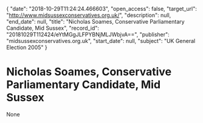 {
  "date": "2018-10-29T11:24:24.466603", 
  "open_access": false, 
  "target_url": "http://www.midsussexconservatives.org.uk/", 
  "description": null, 
  "end_date": null, 
  "title": "Nicholas Soames, Conservative Parliamentary Candidate, Mid Sussex", 
  "record_id": "20181029T112424/eYtMGgJLFPYBNjMLJWbjvA==", 
  "publisher": "midsussexconservatives.org.uk", 
  "start_date": null, 
  "subject": "UK General Election 2005"
}

# Nicholas Soames, Conservative Parliamentary Candidate, Mid Sussex

None